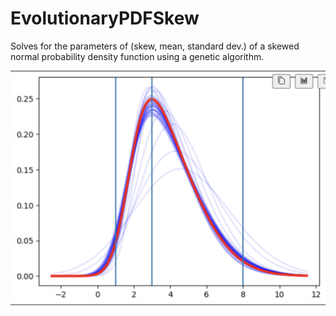 # EvolutionaryPDFSkew

Solves for the parameters of (skew, mean, standard dev.) of a skewed normal probability density function using a genetic algorithm.

![convergance.png](convergance.png)